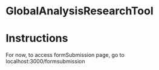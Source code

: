# GlobalAnalysisResearchTool

# Instructions
For now, to access formSubmission page, go to localhost:3000/formsubmission
